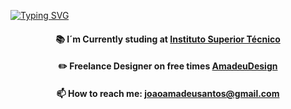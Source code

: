 [![Typing SVG](https://readme-typing-svg.demolab.com?font=Prompt&size=30&pause=1000&center=true&vCenter=true&multiline=true&width=820&height=150&lines=Hello+There!;Welcome+to+my+profile+%F0%9F%91%8B)](https://git.io/typing-svg)

<h8 align="center">

#### 📚 I´m Currently studing at [Instituto Superior Técnico](https://tecnico.ulisboa.pt/pt/)
#### ✏️ Freelance Designer on free times [AmadeuDesign](https://www.behance.net/amadeudesign)
#### 📫 How to reach me: **joaoamadeusantos@gmail.com**

</h8>
